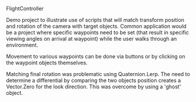 FlightController

Demo project to illustrate use of scripts that will match transform 
position and rotation of the camera with target objects.  Common 
application would be a project where specific waypoints need to be 
set (that result in specific viewing angles on arrival at waypoint)
while the user walks through an environment.

Movement to various waypoints can be done via buttons or by clicking 
on the waypoint objects themselves.

Matching final rotation was problematic using Quaternion.Lerp.  The 
need to determine a differential by comparing the two objects position
creates a Vector.Zero for the look direction.  This was overcome by 
using a 'ghost' object.
